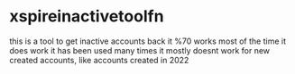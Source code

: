 # xspireinactivetoolfn
this is a tool to get inactive accounts back it %70 works most of the time it does work it has been used many times it mostly doesnt work for new created accounts, like accounts created in 2022
